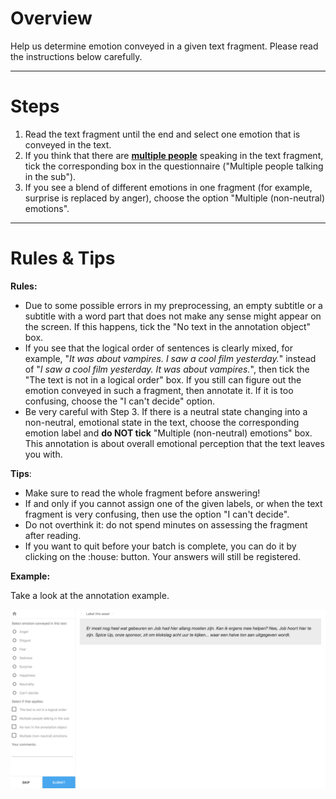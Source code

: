 <h1><strong>Overview</strong></h1>

<p>Help us determine emotion conveyed in a given text fragment. Please read the instructions below carefully.&nbsp;</p>
<hr>

<h1><strong>Steps</strong></h1>

<ol>
	<li>Read the text fragment until the end and select one emotion that is conveyed in the text.</li>
	<li>If you think that there are <strong><u>multiple people</u></strong> speaking in the text fragment, tick the corresponding box in the questionnaire ("Multiple people talking in the sub").</li>
	<li>If you see a blend of different emotions in one fragment (for example, surprise is replaced by anger), choose the option "Multiple (non-neutral) emotions".&nbsp;</li>
</ol>
<hr>

<h1><strong>Rules &amp; Tips</strong></h1>

<p><strong>Rules:</strong></p>

<ul>
	<li>Due to some possible errors in my preprocessing, an empty subtitle or a subtitle with a word part that does not make any sense might appear on the screen. If this happens, tick the "No text in the annotation object" box.</li>
	<li>If you see that the logical order of sentences is clearly mixed, for example, "<em>It was about vampires. I saw a cool film yesterday.</em>" instead of "<em>I saw a cool film yesterday. It was about vampires</em><em>.</em>", then tick the "The text is not in a logical order" box. If you still can figure out the emotion conveyed in such a fragment, then annotate it. If it is too confusing, choose the "I can't decide" option.</li>
	<li>Be very careful with Step 3. If there is a neutral state changing into a non-neutral, emotional state in the text, choose the corresponding emotion label and <strong>do NOT tick</strong> "Multiple (non-neutral) emotions" box. This annotation is about overall emotional perception that the text leaves you with.&nbsp;</li>
</ul>

<p><strong>Tips</strong>:</p>

<ul>
	<li>Make sure to read the whole fragment before answering!</li>
	<li>If and only if you cannot assign one of the given labels, or when the text fragment is very confusing, then use the option "I can't decide".&nbsp;</li>
	<li>Do not overthink it: do not spend minutes on assessing the fragment after reading.</li>
	<li>If you want to quit before your batch is complete, you can do it by clicking on the :house: button. Your answers will still be registered.</li>
</ul>

<p><strong>Example:</strong></p>

<p>Take a look at the annotation example.</p>

<p><img src="/subs_example.png"></p>
